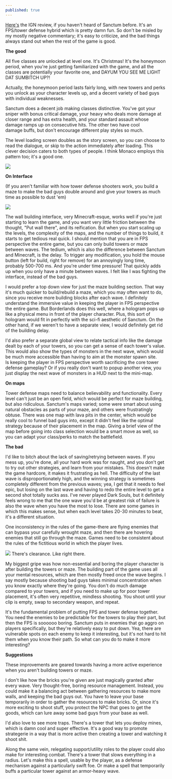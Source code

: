 ```yaml
---
published: true
---
```

[Here's](http://www.ign.com/articles/2013/05/15/sanctum-2-review) the IGN review, if you haven't heard of Sanctum before. It's an FPS/tower defense hybrid which is pretty damn fun. So don't be misled by my mostly negative commentary; it's easy to criticize, and the bad things always stand out when the rest of the game is good.

**The good**

All five classes are unlocked at level one. It's Christmas! It's the honeymoon period, when you're just getting familiarized with the game, and all the classes are potentially your favorite one, and DAYUM YOU SEE ME LIGHT DAT SUMBITCH UP?!

Actually, the honeymoon period lasts fairly long, with new towers and perks you unlock as your character levels up, and a decent variety of bad guys with individual weaknesses.

Sanctum does a decent job making classes distinctive. You've got your sniper with bonus critical damage, your heavy who deals more damage at closer range and has extra health, and your standard assault whose damage ramps up on consecutive hits. The other two have cool damage buffs, but don't encourage different play styles so much.

The level loading screen doubles as the story screen, so you can choose to read the dialogue, or skip to the action immediately after loading. This clever decision caters to both types of people. I think Monaco employs this pattern too; it's a good one.

![]({{site.baseurl}}/assets/sanctum1.jpg)

**On Interface**

(If you aren't familiar with how tower defense shooters work, you build a maze to make the bad guys double around and give your towers as much time as possible to dust 'em) 

![]({{site.baseurl}}/assets/sanctum3.png)

The wall building interface, very Minecraft-esque, works well if you're just starting to learn the game, and you want very little friction between the thought, "Put wall there", and its reification. But when you start scaling up the levels, the complexity of the maps, and the number of things to build, it starts to get tedious real quick. I should mention that you are in FPS perspective the entire game, but you can only build towers or maze between waves. The tedium, which is also the difference between Sanctum and Minecraft, is the delay. To trigger any modification, you hold the mouse button (left for build, right for remove) for an annoyingly long time, probably 500-700 ms. And you're under time pressure! That quickly adds up when you only have a minute between waves. I felt like I was fighting the interface, instead of the bad guys.

I would prefer a top down view for just the maze building section. That way it's much quicker to build/rebuild a maze, which you may often want to do, since you receive more building blocks after each wave. I definitely understand the immersive value in keeping the player in FPS perspective the entire game. But Borderlands does this well, where a hologram pops up like a physical menu in front of the player character. Plus, this sort of hologram would fit in perfectly with the sci-fi aesthetic of Sanctum. On the other hand, if we weren't to have a separate view, I would definitely get rid of the building delay.

I'd also prefer a separate global view to relate tactical info like the damage dealt by each of your towers, so you can get a sense of each tower's value. This would also show the types of monsters in the next wave, which would be much more accessible than having to aim at the monster spawn site. Is keeping the player in FPS perspective worth sacrificing the core tower defense gameplay? Or if you really don't want to popup another view, you just display the next wave of monsters in a HUD next to the mini-map.

**On maps**

Tower defense maps need to balance believability and functionality. Every level can't just be an open field, which would be perfect for maze building, but also ridiculous. Sanctum's maps varied; some were smart about using natural obstacles as parts of your maze, and others were frustratingly obtuse. There was one map with lava pits in the center, which would be really cool to funnel bad guys into, except it didn't feel like the optimal strategy because of their placement in the map. Giving a brief view of the map before going into class selection would be a smart move as well, so you can adapt your class/perks to match the battlefield.

**The bad**

I'd like to bitch about the lack of saving/retrying between waves. If you mess up, you're done, all your hard work was for naught, and you don't get to try out other strategies, and learn from your mistakes. This doesn't make the game hardcore, it makes it frustrating as hell. The difficulty of the last wave is disproportionately high, and the winning strategy is sometimes completely different from the previous waves; yea, I get that it needs to feel epic, but losing on the last wave and having to redo the entire level to get a second shot totally sucks ass. I've never played Dark Souls, but it definitely feels wrong to me that the one wave you'd be at greatest risk of failure is also the wave when you have the most to lose. There are some games in which this makes sense, but when each level takes 20-30 minutes to beat, it's a different situation.

One inconsistency in the rules of the game-there are flying enemies that can bypass your carefully wrought maze, and then there are hovering enemies that still go through the maze. Games need to be consistent about the rules of the fictitious world in which the player lives.

![]({{site.baseurl}}/assets/sanctum2.png)
There's clearance. Like right there.

My biggest gripe was how non-essential and boring the player character is after building the towers or maze. The building part of the game uses all your mental resources, which are then mostly freed once the wave begins. I say mostly because shooting bad guys takes minimal concentration when you know exactly where they're going. You don't do much damage compared to your towers, and if you need to make up for poor tower placement, it's often very repetitive, mindless shooting. You shoot until your clip is empty, swap to secondary weapon, and repeat.

It's the fundamental problem of putting FPS and tower defense together. You need the enemies to be predictable for the towers to play their part, but then the FPS is soooooo boring. Sanctum puts in enemies that go aggro on players specifically, but they're relatively easy to put down. Yea, there are vulnerable spots on each enemy to keep it interesting, but it's not hard to hit them when you know their path. So what can you do to make it more interesting?

**Suggestions**

These improvements are geared towards having a more active experience when you aren't building towers or maze.

I don't like how the bricks you're given are just magically granted after every wave. Very thought-free, boring resource management. Instead, you could make it a balancing act between gathering resources to make more walls, and keeping the bad guys out. You have to leave your base temporarily in order to gather the resources to make bricks. Or, since it's more exciting to shoot stuff, you protect the NPC that goes to get the goods, which can lure away some bad guys from your base as well.

I'd also love to see more traps. There's a tower that lets you deploy mines, which is damn cool and super effective. It's a good way to promote strategerie in a way that is more active then creating a tower and watching it shoot shit.

Along the same vein, relegating support/utility roles to the player could also make for interesting combat. There's a tower that slows everything in a radius. Let's make this a spell, usable by the player, as a defense mechanism against a particularly swift foe. Or make a spell that temporarily buffs a particular tower against an armor-heavy wave.

